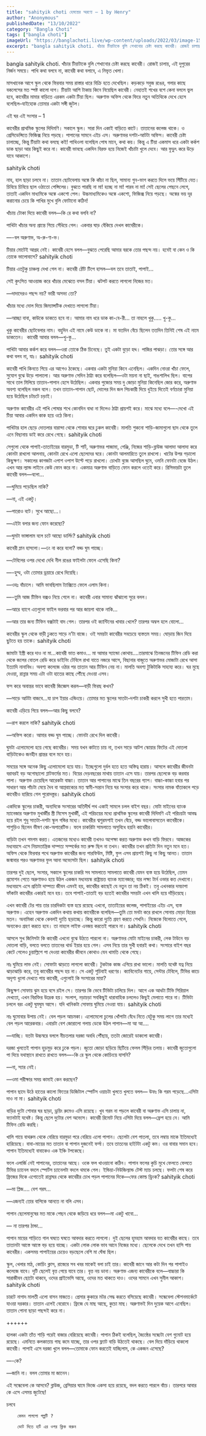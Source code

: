 ```yaml
---
title: "sahityik choti হেমন্তের অরণ্যে – 1 by Henry"
author: "Anonymous"
publishedDate: "13/10/2022"
category: "Bangla Choti"
tags: ["bangla choti"]
imageUrl: "https://banglachoti.live/wp-content/uploads/2022/03/image-150x150.jpg"
excerpt: "bangla sahityik choti. খাঁচার টিয়াটাকে বুলি শেখানোর চেষ্টা করছে কাবেরী। রোজই চালায়, এই দুপুরের নির্জন সময়ে। পাখি কথা বলবে না, কাবেরী কথা বলাবে, এ নিভৃত খেলা।  মাসখানেক আগে স্কুল থেকে ফিরবার সময় রাস্তা..."
---
```


bangla sahityik choti. খাঁচার টিয়াটাকে বুলি শেখানোর চেষ্টা করছে কাবেরী। রোজই চালায়, এই দুপুরের নির্জন সময়ে। পাখি কথা বলবে না, কাবেরী কথা বলাবে, এ নিভৃত খেলা।

মাসখানেক আগে স্কুল থেকে ফিরবার সময় রাস্তার ধারে বিক্রি হতে দেখেছিল। কড়কড়ে সবুজ রঙের, গলার কাছে বকলেসের মত স্পষ্ট কালো দাগ। টিয়াটা আশি টাকায় কিনে নিয়েছিল কাবেরী। নেহাতই শখের বশে কেনা বললে ভুল হবে, কাবেরীর মামার বাড়িতে এরকম একটা টিয়া ছিল। অরুণাভ অফিস থেকে ফিরে নতুন অতিথিকে দেখে হেসে বলেছিল–যাইহোক তোমার একটা সঙ্গী জুটল।


এই ঘর এই সংসার – 1


কাবেরীর প্রাথমিক স্কুলের দিদিমণি। সকালে স্কুল। সারা দিন একাই বাড়িতে কাটে। তাতানের কলেজ থাকে। ও প্রেসিডেন্সিতে ফিজিক্স নিয়ে পড়ছে। পাপানের সামনে এইচ এস। অরুণাভর দশটা-আটটা অফিস। কাবেরী চেষ্টা চালাচ্ছে, কিন্তু টিয়াটা কথা বলছে কই! পাখিওলা বলেছিল পোষ মানে, কথা কয়। কিন্তু এ টিয়া একমাস ধরে একটা কর্কশ ডাক ছাড়া আর কিছুই করে না। কাবেরী ভাবছে একদিন বিরক্ত হয়ে নিজেই খাঁচাটা খুলে দেবে। আর ফুড়ুৎ করে উড়ে যাবে আকাশে।


sahityik choti


নাহ, হাল ছাড়া চলবে না। তাতান ছোটবেলায় অঙ্কে কি কাঁচা না ছিল, সামান্য গুন-ভাগ করতে দিলে ভয়ে সিঁটিয়ে যেত। চিবিয়ে চিবিয়ে ছাল ওঠাতো পেন্সিলের। বুঝতে পারছি না মা! হচ্ছে না মা! পারব না মা! সেই ছেলের পেছনে লেগে, তাতাই একদিন মাধ্যমিকে অঙ্কে একশো পেল। উচ্চমাধ্যমিকেও অঙ্কে একশো, ফিজিক্স নিয়ে পড়ছে। অঙ্কের ভয় দূর করানোর চেয়ে কি পাখির মুখে বুলি ফোটানো কঠিন!


খাঁচায় টোকা দিয়ে কাবেরী বলল—কি রে কথা বলবি না?

পাখিটা খাঁচার অন্য প্রান্তে গিয়ে সেঁধিয়ে গেল। একবার ঘাড় বেঁকিয়ে দেখল কাবেরীকে।

—-বল অরুণাভ, অ-রু-ণা-ভ।

টিয়ার মোটেই আগ্রহ নেই। কাবেরী হেসে বলল—বুঝতে পেরেছি আমার বরকে তোর পছন্দ নয়। হবেই বা কেন ও কি তোকে ভালোবাসে? sahityik choti


টিয়ার এতটুকু চাঞ্চল্য দেখা গেল না। কাবেরী ঠোঁট টিপে হাসল—বল তবে তাতাই, পাপাই…

সেই কুৎসিত আওয়াজ করে খাঁচার মেঝেতে বসল টিয়া। ঝটপট করতে লাগলো নিজের মত।

—দাদাদেরও পছন্দ নয়? ভারী অসভ্য তো?

খাঁচার মধ্যে দোল দিয়ে জিম্যান্সটিক দেখাতে লাগলো টিয়া।












—আচ্ছা বাবা, কাউকে ডাকতে হবে না। আমার নাম ধরে ডাক কা-বে-রী… তা নাহলে খুকু….. খু-কু…

খুকু কাবেরীর ছোটবেলার নাম। বহুদিন এই নামে কেউ ডাকে না। মা যতদিন বেঁচে ছিলেন ততদিন তিনিই শেষ এই নামে ডাকতেন।  কাবেরী আবার বলল—খু-কু…

পাখিটা আবার কর্কশ করে বলল—ওরা তোকে ঠিক চিনেছে। তুই একটা বুড়ো হদ্দ। পাজির পাঝড়া। তোর সঙ্গে আর কথা বলব না, যাঃ। sahityik choti


কাবেরী পাখি কিনতে গিয়ে এর আগেও ঠকেছে। একবার একটা মুনিয়া কিনে এনেছিল। একদিন নোংরা খাঁচা ফেলে, সুযোগ বুঝে উড়ে পালালো। আর অরুণাভ সেদিন ঠাট্টা করে বলেছিল—ওটা ময়না না ছাই, গাঙশালিখ ছিল। বাপের সাথে তাল মিলিয়ে তাতান-পাপান হেসে উঠেছিল। একবার পুজোর সময় দু জোড়া মুনিয়া কিনেছিল জোর করে, অরুণাভ অবশ্য বলেছিল নকল বলে। তখন তাতান-পাপান ছোট, দোলের দিন জল পিচকারী দিয়ে ধুইয়ে দিতেই বর্ণচোরা মুনিয়া হয়ে উঠেছিল চটচটে চড়াই।


অরুণাভ কাবেরীর এই পাখি পোষার শখে কোনদিন বাধা না দিলেও ঠাট্টা প্রায়শই করে। মাঝে মধ্যে বলে—-দেখো এই টিয়া আবার একদিন কাক হয়ে ওঠে কিনা।

পাখিটার হাল ছেড়ে দোতলার বারান্দা থেকে শোবার ঘরে ঢুকল কাবেরী। মালতি শুকনো শাড়ি-জামাগুলো ছাদ থেকে তুলে এনে বিছানায় ডাই করে রেখে গেছে। sahityik choti


সেগুলো থেকে পাপাই-তাতাইয়ের বারমুডা, টি শার্ট, অরুণাভর পাজামা, গেঞ্জি, নিজের শাড়ি-ব্লাউজ আলাদা আলাদা করে কোনটা রাখলো আলনায়, কোনটা রেখে এলো ছেলেদের ঘরে। কোনটা আলমারিতে তুলে রাখলো। খাটের উপর গড়ালো কিছুক্ষণ। সকালের কাগজটা এপাশ ওপাশ উল্টে পড়ে রাখলো। চোখটা বুজে আসছিল ঘুমে, ওমনি ফোনটা বেজে উঠল। এখন আর ল্যান্ড লাইনে কেউ ফোন করে না। একমাত্র অরুণাভ বাড়িতে ফোন করলে ওতেই করে। রিসিভারটা তুলে কাবেরী বলল—বলো…


—ঘুমিয়ে পড়েছিল নাকি?

—না, এই একটু।

—পারোও বটে। সুখে আছো…।

—এইটা বলার জন্য ফোন করেছো?

—ঘুমটা ভাঙ্গালাম বলে চটে আছো ডার্লিং? sahityik choti


কাবেরী ম্লান হাসলো।—ঢং না করে বলো? বড্ড ঘুম পাচ্ছে।

—টেবিলের ওপর দেখো দেখি নীল রঙের ফাইলটা ফেলে এসেছি কিনা?

—-হুম্ম, ওটা তোমার ড্রয়ারে রেখে দিয়েছি।

—ওহঃ বাঁচালে। আমি ভাবছিলাম ট্যাক্সিতে ফেলে এলাম কিনা।


—-তুমি আজ টিফিন বক্সও নিয়ে গেলে না। কাবেরী এবার সামান্য ঝাঁঝালো সুরে বলল।

—আরে ব্যাগে এতগুলো ফাইল ভরবার পর আর জায়গা থাকে নাকি…

—আর তার জন্য টিফিন বক্সটাই বাদ গেল। তারপর ওই ক্যান্টিনের খাবার খেলে? তারপর অম্বল হলে বোলো…

কাবেরীর স্কুল থেকে বাড়ী ঢুকতে সাড়ে ন’টা বাজে। ওই সময়টা কাবেরীর সবচেয়ে ব্যস্ততম সময়। ঘোড়ায় জিন দিয়ে ছুটতে হয় তাকে। sahityik choti


জামাটা ইস্ত্রী করে দাও না মা…কাবেরী ভাত কমাও… মা আমার স্যান্ডো কোথায়….তারমাঝে তিনজনের টিফিন রেডি করা থেকে জলের বোতল রেডি করে ডাইনিং টেবিলে রাখা যাতে নজরে আসে, বিছানার বাজুতে অরুণাভর মোজাটা রেখে আসা ইত্যাদি নানাবিধ। অবশ্য কলেজে ওঠার পর তাতান আর টিফিন নেয় না। মালতি অবশ্য টুকিটাকি সাহায্য করে। ঘর মুছে দেওয়া, রান্নার সময় এটা ওটা হাতের কাছে পৌঁছে দেওয়া এসব।


ফস করে অবান্তর ভাবে কাবেরী জিজ্ঞেস করল—বাড়ী ফিরছ কখন?

—সাড়ে আটটা বাজবে…যা চাপ ইয়ার এন্ডিংয়ে। তোমার মত স্কুলের সাতটা-দশটা চাকরী করলে সুখী হতে পারতাম।

কাবেরী এড়িয়ে গিয়ে বলল—আর কিছু বলবে?

—রাগ করলে নাকি? sahityik choti


—অফিস করো। আমার বড্ড ঘুম পাচ্ছে। ফোনটা রেখে দিল কাবেরী।

ঘুমটা এলোমেলো হয়ে গেছে কাবেরীর। সময় যখন কাটতে চায় না, তখন সাড়ে আটশ স্কোয়ার ফিটের এই দোতলা বাড়িটাকেও জনহীন প্রান্তর বলে মনে হয়।


সময়ের সঙ্গে অনেক কিছু এলোমেলো হয়ে যায়। ইচ্ছেগুলো দুর্বল হতে হতে অস্তিত্ব হারায়। আসলে কাবেরীর জীবনটা বরাবরই বড় অগোছালো প্লাটফর্মের মত। বিয়ের দেড়বছরের মাথায় তাতান এসে যায়। তারপর ছেলেকে বড় করবার পালা। অরুণাভ চেয়েছিল আরেকটা বাচ্চা। তাতান আর পাপানের মাঝে তিন বছরের গ্যাপ। বাচ্চা-কাচ্চা হবার পর সাধারণ আর পাঁচটা মেয়ে দৈব বা আপ্তবাক্যের মত স্বামী-সন্তান নিয়ে ঘর সংসার করে থাকে। সংসার নামক যাঁতাকলে পড়ে কাবেরীও হারিয়ে গেল পুরোদস্তুর। sahityik choti


একদিকে স্কুলের চাকরী, অন্যদিকে সংসারের অতিদীর্ঘ পথ একাই সামলে চলল বাইশ বছর। মোটা মাইনের ব্যাংক ম্যানেজার অরুণাভ মুখার্জীর স্ত্রী মিসেস মুখার্জী, এই পরিচয়ের মধ্যে প্রাথমিক স্কুলের কাবেরী দিদিমণি এই পরিচয়টা আবদ্ধ হয়ে রইল শুধু সাতটা-দশটা স্কুল গন্ডির মধ্যে। কাবেরীর শ্বশুরমশাই তখন বেঁচে, বড্ড ভালোবাসতেন কাবেরীকে। শাশুড়িও ছিলেন ভীষণ কো-অপারেটিভ। ফলে চাকরিটা সামলাতে অসুবিধে হয়নি কাবেরীর।


বাড়িটা তখন গমগম করত। এতজনের মধ্যেও কাবেরী তখনও অপেক্ষা করত অরুণাভ কখন বাড়ি ফিরবে। আজকের মধ্যবয়সে এসে নিয়মতান্ত্রিক দাম্পত্য সম্পর্কের মত রুক্ষ ছিল না তখন। কাবেরীর তখন প্রতিটা দিন নতুন মনে হত। অফিস থেকে ফিরবার পথে অরুণাভ কাবেরীর জন্য পারফিউম, মিষ্টি, ফুল এসব প্রায়শই কিছু না কিছু আনত। তাতান জন্মাবার পরও অরুণাভর ফুল আনা অভ্যেসটা ছিল। sahityik choti


তারপর দুই ছেলে, সংসার, সকালে স্কুলের চাকরি সব সামলাতে সামলাতে কাবেরী যেমন ব্যস্ত হয়ে উঠেছিল, তেমন প্রমোশন পেতে অরুণাভও হয়ে উঠল একজন মধ্যবয়স্ক রাষ্ট্রায়ত্ত ব্যাংক ম্যানেজার; যার লক্ষ্য টার্ন ওভার কত দেখানো। মধ্যবয়সে এসে প্রতিটা দাম্পত্য জীবন এমনই হয়, কাবেরীর কাছেই যে নতুন তা নয় ঠিকই। তবু এখনকার দমচাপা ফাঁকাটা কাবেরীর একারই মনে হয়। তবে পাপাই-তাতাই বড় হতেই কাবেরীর সময়টা এখন খালি হয়ে দাঁড়িয়েছে।


এখন কাবেরী টের পায় তার চারদিকটা ব্যস্ত হয়ে রয়েছে এখনো, তাতাইয়ের কলেজ, পাপাইয়ের এইচ এস, ব্যস্ত অরুণাভ। এহেন অরুণাভ একদিন কথায় কথায় কাবেরীকে বলেছিল—তুমি তো মনটা করে রাখলে সোনায় মোড়া হিরের মতন। অনামিকা থেকে কেবলই দ্যুতি ছড়াচ্ছে। কিন্তু কারো দ্যুতি গ্রহণ করতে শেখনি। নিজেকে বিলোতে গেলে, অন্যকেও গ্রহণ করতে হবে। তা নাহলে লাইফ এনজয় করতেই পারবে না। sahityik choti


আসলে সুখ জিনিসটা কি কাবেরী এখনো বুঝে উঠতে পারলো না। অরুণাভর মোটা মাইনের চাকরী, লেক টাউনে বড় দোতলা বাড়ি, বলতে বলতে তাতনের থার্ড ইয়ার হয়ে গেল। এসব নিয়ে তার সুখী হবারই কথা। সংসারে বাইশ বছর কেটে গেলেও চুয়াল্লিশে পা দেওয়া কাবেরীর জীবনে কোথাও যেন খামতি থেকে গেছে।


নাঃ ঘুমিয়ে লাভ নেই। সোফাটা ঝাড়তে লাগলো কাবেরী। টুকটাক কাজ এগিয়ে রাখা ভালো। মালতি যথেষ্ট যত্ন নিয়ে ঝাড়াঝাড়ি করে, তবু কাবেরীর পছন্দ হয় না। সে একটু শুচিবাই ধরণের। ক্যাবিনেটের গায়ে, সেন্টার টেবিলে, টিভির কাচে অদৃশ্য ধুলো দেখতে পায় কাবেরী, এগুলোই কি সংসারের মায়া?


কিছুক্ষণ সোফায় ঝুম হয়ে বসে রইল সে। তারপর কি ভেবে টিভিটা চালিয়ে দিল। আগে এক আধটা টিভি সিরিয়াল দেখতো, এখন বিরক্তির উদ্রেক হয়। সংলাপ, নড়াচড়া সবকিছুই ধারাবাহিক চললেও কিছুই মেলাতে পারে না। টিভিটা চললে বরং একটু ঘুমঘুম আসে। যদি খানিকটা সোফায় ঘুমিয়ে নেওয়া যায়। sahityik choti


নাঃ ঘুমোবার উপায় নেই। বেল পড়ল আচমকা। এলোমেলো চুলের খোঁপাটা বেঁধে নিতে যেটুকু সময় লাগে তার মধ্যেই বেল পড়ল আরেকবার। এবারটা বেশ জোরালো গলায় ডেকে উঠল পাপান—মা আ আ….

—যাচ্ছি। যতটা উচ্চস্বরে বললে নীচতলার দরজা অবধি পৌঁছায়, ততটা জোরেই ডাকলো কাবেরী।


দরজা খুলতেই পাপান হুড়মুড় করে ঢুকে পড়ল। জুতো জোড়া ছড়িয়ে ছিটিয়ে ফেলল সিঁড়ির তলায়। কাবেরী জুতোগুলো পা দিয়ে যথাস্থানে রাখতে রাখতে বলল—-কি রে স্কুল থেকে কোচিংয়ে যাসনি?

—না, স্যার নেই।

—ওমা পরীক্ষার সময় কামাই কেন করছেন?


পাপান ছাদে উঠে হাতের কালো ফিতের ডিজিটাল স্পোর্টস ওয়াচটা খুলতে খুলতে বলল— উফঃ কি গরম পড়েছে…এসিটা দাও না মা। sahityik choti


বাড়ির দুটো শোবার ঘর ছাড়া, ড্রয়িং রুমেও এসি রয়েছে। খুব গরম না পড়লে কাবেরী বা অরুণাভ এসি চালায় না, ফ্যানটাই যথেষ্ট। কিন্তু ছেলে দুটোর বেশ অভ্যেস। কাবেরী রিমোট নিয়ে এসিটা দিয়ে বলল—ফ্রেশ হয়ে নে। আমি টিফিন রেডি করছি।

খালি গায়ে বাথরুম থেকে বেরিয়ে বারমুডা পরে বেরিয়ে এলো পাপান। ছেলেটা বেশ পাতলা, তবে লম্বায় মাকে ইতিমধ্যেই হারিয়েছে। বাবা-মায়ের মত তাতান বা পাপান দুজনেই ফর্সা। তবে তাতনের হাইটটা একটু কম। ওর বাবার সমান হবে। পাপান ইতিমধ্যেই বাবাকেও এক ইঞ্চি টপকেছে।


ফলে এলার্জি নেই পাপানের, তাতানের আছে। ওকে ফল খাওয়ানো কঠিন। পাপান ফলের কুচি মুখে ফেলতে ফেলতে টিভির চ্যানেল বদলে স্পোর্টস চ্যানেলটা বদলে থমকে গেল। ইন্ডিয়া-নিউজিল্যান্ড টেস্ট ম্যাচ চলছে। ফলটা শেষ করে ফ্রিজের দিকে এগোতেই রান্নাঘর থেকে কাবেরীর চোখ পড়ল পাপানের দিকে—ফের কোল্ড ড্রিংক? sahityik choti


—মা প্লিজ…. বেশ গরম…

—এজন্যই তোর বাপিকে আনতে না বলি এসব।

পাপান ছেলেমানুষের মত মাকে পেছন থেকে জড়িয়ে ধরে বলল—মা একটু খাবো…

— না তারপর ঠান্ডা…


পাপান মায়ের শাড়িতে গাল ঘষতে ঘষতে আবদার করতে লাগলো। দুই ছেলের হুমহাম আবদার যত কাবেরীর কাছে। তবে তাতানটা আস্তে আস্তে বড় হয়ে যাচ্ছে। একটা লোক লোক ভাব আনে নিজের মধ্যে। ছেলেকে দেখে তখন হাসি পায় কাবেরীর। একসময় পাপাইয়ের চেয়েও বড়ছেলে বেশি মা ঘেঁষা ছিল।


স্কুল, খেলার মাঠ, কোচিং ক্লাস, রাজ্যের সব খবর মাকেই বলা চাই তার। কাবেরী জানে আর কটা দিন পর পাপাইও কলেজে যাবে। দুটি ছেলেই বৃত্ত পেয়ে যাবে তার। বৃত্ত নয় ডানা। অরুণাভ এজন্য কাবেরীকে বলে—বাচ্চারা কি সারাজীবন ছোটো থাকবে, ওদের প্রাইভেসি আছে, ওদের মত থাকতে দাও। ওদের সামনে এখন সুনীল আকাশ। sahityik choti


চারটে নাগাদ মালতী এলো বাসন মাজতে। প্রেসার কুকারে মটর সেদ্ধ করতে বসিয়েছে কাবেরী। সন্ধেবেলা স্টেশনমার্কেটে যাওয়া দরকার। তাতান এলেই বেরোবে। ফ্রিজে যে মাছ আছে, কুচো মাছ। অরুণাভই দিন দুয়েক আগে এনেছিল। তাতান পোনা ছাড়া পছন্দই করে না।

++++++


হালকা একটা তাঁত শাড়ি পরেই বাজার বেরিয়েছে কাবেরী। পাপান ঠিকই বলেছিল, জ্যৈষ্ঠের সন্ধ্যেটা বেশ গুমোট হয়ে রয়েছে। এমনিতে কলকাতায় গাছ কমে যাচ্ছে, তার ওপর ফ্ল্যাট বাড়ি উঠতেই থাকছে। বেল দিয়ে দাঁড়িয়ে থাকলো কাবেরী। পাপাই এসে দরজা খুলে বলল—তোমাকে ফোন করতেই যাচ্ছিলাম, কে একজন এসেছে?

—-কে?


—জানি না। বলল তোমার মা জানেন।

এই সন্ধেবেলা কে আসবে? ব্লাউজ, ব্রেসিয়ার ঘামে ভিজে একসা হয়ে রয়েছে, বদল করতে পারলে বাঁচে। তারপরে আবার কে এসে এসময় জুটেছে!

চলবে


 
 
 
        কেমন লাগলো গল্পটি ?      
 
        ভোট দিতে হার্ট এর ওপর ক্লিক করুন      
 
 
 
 
 
 
 
 
 
 
 
 
 
 
 
 
 
 
 
 
 
      ভোট দিন    
 
      সার্বিক ফলাফল 
 / 5. মোট ভোটঃ 
 
 
      কেও এখনো ভোট দেয় নি    
 
 
 
 
WhatsApp
Telegram
Twitter
Facebook
LinkedIn




Related posts:






sex choti আয়ামিলাইজড – পর্ব – 2




hot choti আয়ামিলাইজড – পর্ব – 4 by আয়ামিল




bangla chotti আয়ামিলাইজড – পর্ব – 6 by আয়ামিল




golpo 2022 সেই বাড়িটা ! – 7 লেখক -বাবান
